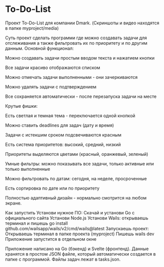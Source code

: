 # To-Do-List
Проект To-Do-List для компании Dmark.
(Скриншоты и видео находятся в папке myproject/media)

Суть проект сделать программи где можно создавать задачи для отслеживания а также фильтровать их по приоритету и по другим данным.
Основной функционал:

Можно создавать задачи простым вводом текста и нажатием кнопки

Все задачи красиво отображаются списком

Можно отмечать задачи выполненными - они зачеркиваются

Можно удалять задачи с подтверждением

Все сохраняется автоматически - после перезапуска задачи на месте

Крутые фишки:

Есть светлая и темная тема - переключается одной кнопкой

Можно ставить deadlines для задач (дату и время)

Задачи с истекшим сроком подсвечиваются красным

Есть система приоритетов: высокий, средний, низкий

Приоритеты выделяются цветами (красный, оранжевый, зеленый)

Умные фильтры: можно показывать все задачи, только активные или только выполненные

Можно фильтровать по датам: сегодня, на неделе, просроченные

Есть сортировка по дате или по приоритету

Полностью адаптивный дизайн - нормально смотрится на любом экране.


Как запустить 
Установи нужное ПО:
Скачай и установи Go с официального сайта
Установи Node.js
Установи Wails: открываешь терминал и пишешь go install github.com/wailsapp/wails/v2/cmd/wails@latest
Запускаешь проект:
Открываешь терминал в папке проекта (myproject)
Пишешь wails dev
Приложение запустится в отдельном окне


Приложение написано на Go (бэкенд) и Svelte (фронтенд). Данные хранятся в простом JSON файле, который автоматически создается в папке с программой.
Файлы задач лежат в tasks.json.
